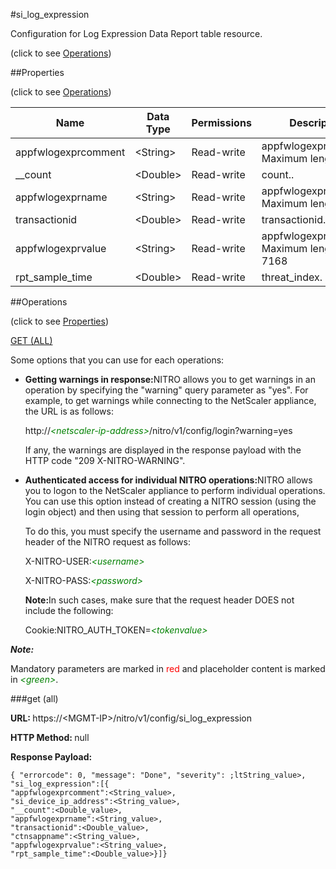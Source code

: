 #si_log_expression



Configuration for Log Expression Data Report table resource.

<span>(click to see [Operations](#operations))</span>



##Properties 

<span>(click to see [Operations](#operations))</span>





<table><thead><tr><th>Name</th><th>Data Type</th><th>Permissions</th><th>Description</th></tr></thead><tbody><tr><td>appfwlogexprcomment</td><td>&lt;String></td><td>Read-write</td><td>appfwlogexprcomment.<br>Maximum length = 128</td></tr><tr><td>__count</td><td>&lt;Double></td><td>Read-write</td><td>count..</td></tr><tr><td>appfwlogexprname</td><td>&lt;String></td><td>Read-write</td><td>appfwlogexprname.<br>Maximum length = 512</td></tr><tr><td>transactionid</td><td>&lt;Double></td><td>Read-write</td><td>transactionid.</td></tr><tr><td>appfwlogexprvalue</td><td>&lt;String></td><td>Read-write</td><td>appfwlogexprvalue.<br>Maximum length = 7168</td></tr><tr><td>rpt_sample_time</td><td>&lt;Double></td><td>Read-write</td><td>threat_index.</td></tr></tbody></table>

##Operations 

<span>(click to see [Properties](#properties))</span>





[GET (ALL)](#get-all)





Some options that you can use for each operations:

<ul><li><p><b>Getting warnings in response:</b>NITRO allows you to get warnings in an operation by specifying the "warning" query parameter as "yes". For example, to get warnings while connecting to the NetScaler appliance, the URL is as follows:</p><p>http://<span style="color:green;font-style:italic;">&lt;netscaler-ip-address&gt;</span>/nitro/v1/config/login?warning=yes</p><p>If any, the warnings are displayed in the response payload with the HTTP code "209 X-NITRO-WARNING".</p></li><li><p><b>Authenticated access for individual NITRO operations:</b>NITRO allows you to logon to the NetScaler appliance to perform individual operations. You can use this option instead of creating a NITRO session (using the login object) and then using that session to perform all operations,</p><p>To do this, you must specify the username and password in the request header of the NITRO request as follows:</p><p>X-NITRO-USER:<span style="color:green;font-style:italic;">&lt;username&gt;</span></p><p>X-NITRO-PASS:<span style="color:green;font-style:italic;">&lt;password&gt;</span></p><p><b>Note:</b>In such cases, make sure that the request header DOES not include the following:</p><p>Cookie:NITRO_AUTH_TOKEN=<span style="color:green;font-style:italic;">&lt;tokenvalue&gt;</span></p></li></ul>







***Note:*** 

Mandatory parameters are marked in <span style="color:#FF0000;">red</span> and placeholder content is marked in <span style="color:green;font-style:italic">&lt;green&gt;</span>.



###get (all)







<b>URL: </b>https://&lt;MGMT-IP&gt;/nitro/v1/config/si_log_expression

<b>HTTP Method: </b>null

<b>Response Payload: </b>
```
{ "errorcode": 0, "message": "Done", "severity": ;ltString_value>, "si_log_expression":[{
"appfwlogexprcomment":<String_value>,
"si_device_ip_address":<String_value>,
"__count":<Double_value>,
"appfwlogexprname":<String_value>,
"transactionid":<Double_value>,
"ctnsappname":<String_value>,
"appfwlogexprvalue":<String_value>,
"rpt_sample_time":<Double_value>}]}
```







